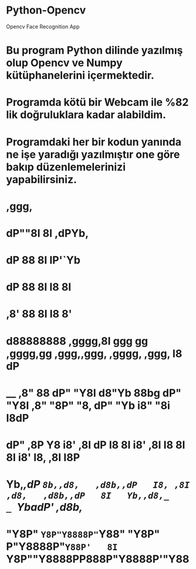 # Python-Opencv
Opencv Face Recognition App


# Bu program Python dilinde yazılmış olup Opencv ve Numpy kütüphanelerini içermektedir. 
#
# Programda kötü bir Webcam ile %82 lik doğruluklara kadar alabildim. 
#
# Programdaki her bir kodun yanında ne işe yaradığı yazılmıştır one göre bakıp düzenlemelerinizi yapabilirsiniz.
#
#
#
#
#             ,ggg,                                                                                 
#           dP""8I           8I                                                              ,dPYb,
#          dP   88           8I                                                              IP'`Yb
#         dP    88           8I                                                              I8  8I
#        ,8'    88           8I                                                              I8  8'
#        d88888888     ,gggg,8I     ggg    gg     ,gggg,gg   ,ggg,,ggg,     ,gggg,   ,ggg,   I8 dP 
#  __   ,8"     88    dP"  "Y8I    d8"Yb   88bg  dP"  "Y8I  ,8" "8P" "8,   dP"  "Yb i8" "8i  I8dP  
# dP"  ,8P      Y8   i8'    ,8I   dP  I8   8I   i8'    ,8I  I8   8I   8I  i8'       I8, ,8I  I8P   
# Yb,_,dP       `8b,,d8,   ,d8b,,dP   I8, ,8I  ,d8,   ,d8b,,dP   8I   Yb,,d8,_    _ `YbadP' ,d8b,_ 
#  "Y8P"         `Y8P"Y8888P"`Y88"     "Y8P"   P"Y8888P"`Y88P'   8I   `Y8P""Y8888PP888P"Y8888P'"Y88
                                                                                                 
                                                                                                 
                                                                                                 
                                                                                                 
                                                                                                 
                                                                                                 
                                                                           
                                                                           
                                                                           
